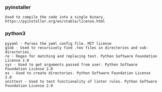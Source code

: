 ### pyinstaller
    Used to compile the code into a single binary.
    https://pyinstaller.org/en/stable/license.html

### python3
    pyyaml - Parses the yaml config file. MIT license
    glob - Used to recursively find .tex files in directories and sub-directories. 
    re - Regex for matching and replacing text. Python Software Foundation License 2.0
    sys - Used to get arguments passed from user. Python Software Foundation License 2.0
    os - Used to create directories. Python Software Foundation License 2.0
    unittest - Used to test functionality of linter rules. Python Software Foundation License 2.0
